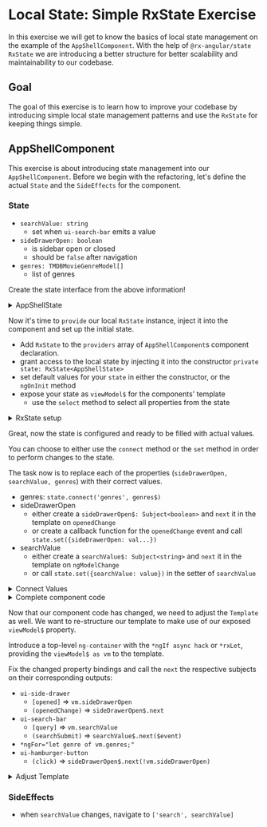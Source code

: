 # Local State: Simple RxState Exercise

In this exercise we will get to know the basics of local state management on the example of the `AppShellComponent`.
With the help of `@rx-angular/state RxState` we are introducing a better structure for better scalability and maintainability
to our codebase.

## Goal

The goal of this exercise is to learn how to improve your codebase by introducing simple local state management patterns
and use the `RxState` for keeping things simple.

## AppShellComponent

This exercise is about introducing state management into our `AppShellComponent`. 
Before we begin with the refactoring, let's define the actual `State` and the `SideEffects` for the component.

### State
* `searchValue: string`
  * set when `ui-search-bar` emits a value
* `sideDrawerOpen: boolean`
  * is sidebar open or closed
  * should be `false` after navigation
* `genres: TMDBMovieGenreModel[]`
  * list of genres

Create the state interface from the above information!

<details>
    <summary>AppShellState</summary>

```ts
// app-shell.component.ts

interface AppShellState {
    sideDrawerOpen: boolean;
    genres: TMDBMovieGenreModel[];
    searchValue: string;
}

```

</details>

Now it's time to `provide` our local `RxState` instance, inject it into the component and set up the initial state.

* Add `RxState` to the `providers` array of `AppShellComponent`s component declaration.
* grant access to the local state by injecting it into the constructor `private state: RxState<AppShellState>`
* set default values for your `state` in either the constructor, or the `ngOnInit` method
* expose your state as `viewModel$` for the components' template
  * use the `select` method to select all properties from the state


<details>
    <summary>RxState setup</summary>

expose `viewModel$`

```ts
// app-shell.component.ts

viewModel$ = this.state.select();

```

Inject instance in constructor

```ts
// app-shell.component.ts

// inject RxState in constructor
constructor(
    /*... */
    private state: RxState<AppShellState>
) {}
```

Set default values

```ts
// app-shell.component.ts

// set default values either in onInit or constructor
this.state.set({
    genres: [],
    sideDrawerOpen: false,
    searchValue: ''
});

```

</details>

Great, now the state is configured and ready to be filled with actual values.

You can choose to either use the `connect` method or the `set` method in order to perform changes to the state.

The task now is to replace each of the properties (`sideDrawerOpen, searchValue, genres`) with their correct values.
* genres: `state.connect('genres', genres$)`
* sideDrawerOpen
  * either create a `sideDrawerOpen$: Subject<boolean>` and `next` it in the template on `openedChange`
  * or create a callback function for the `openedChange` event and call `state.set({sideDrawerOpen: val...})`
* searchValue
  * either create a `searchValue$: Subject<string>` and `next` it in the template on `ngModelChange`
  * or call `state.set({searchValue: value})` in the setter of `searchValue`

<details>
    <summary>Connect Values</summary>

connect genres in OnInit

```ts
// app-shell.component.ts

// ngOnInit
this.state.connect('genres', this.genres$);

```

Simplify usage of `searchValue`

```ts
// app-shell.component.ts

// you can remove the setter/getter combi
readonly searchValue$ = new Subject<string>();

// ngOnInit
this.state.connect('searchValue', this.searchValue$);
```


Finally, set up `sideDrawerOpen`. I've again decided to use the `Subject` as a trigger. You can ofc choose another solution.

```ts
// app-shell.component.ts

readonly sideDrawerOpen$ = new Subject<boolean>();

// ngOnInit
this.state.connect('sideDrawerOpen', this.sideDrawerOpen$);

```

</details>


<details>
    <summary>Complete component code</summary>

```ts

  // state triggers
  private readonly genres$ = this.movieService.getGenres();
  readonly sideDrawerOpen$ = new Subject<boolean>();
  readonly searchValue$ = new Subject<string>();
  
  // viewmodel
  readonly viewModel$ = this.state.select();

  constructor(
    private movieService: MovieService,
    private router: Router,
    private state: RxState<AppShellState>
  ) {}

  ngOnInit() {
    // default state set
    this.state.set({
      genres: [],
      sideDrawerOpen: false,
      searchValue: ''
    });
    
    const sideDrawerOnNavigation$ = this.router.events
      .pipe(
        filter((e) => e instanceof NavigationEnd),
        map((e) => (e as NavigationEnd).urlAfterRedirects),
        distinctUntilChanged(),
        map(() => false)
      );
    
    // state connected
    this.state.connect('genres', this.genres$);
    this.state.connect('searchValue', this.searchValue$);
    this.state.connect('sideDrawerOpen', this.sideDrawerOpen$);
    this.state.connect('sideDrawerOpen', sideDrawerOnNavigation$);
    
  }
```

</details>

Now that our component code has changed, we need to adjust the `Template` as well.
We want to re-structure our template to make use of our exposed `viewModel$` property.

Introduce a top-level `ng-container` with the `*ngIf async hack` or `*rxLet`, providing the `viewModel$ as vm` to the template.

Fix the changed property bindings and call the `next` the respective subjects on their corresponding outputs:

* `ui-side-drawer`
  * `[opened]` => `vm.sideDrawerOpen`
  * `(openedChange)` => `sideDrawerOpen$.next`
* `ui-search-bar`
  * `[query]` => `vm.searchValue`
  * `(searchSubmit)` => `searchValue$.next($event)`
* `*ngFor="let genre of vm.genres;"`
* `ui-hamburger-button`
  * `(click)` => `sideDrawerOpen$.next(!vm.sideDrawerOpen)`

<details>
    <summary>Adjust Template</summary>

top-level `ng-container` with `viewModel$`

```html
<!--app-shell.component.html-->

<ng-container *rxLet="viewModel$; let vm">

    <!--Rest of the template-->

</ng-container>
```

adjust the template for `searchValue` usage, we need to `next` our subject and set the `searchValue` as input for `query`

```html
<!--app-shell.component.html-->

<ui-search-bar
        (searchSubmit)="searchValue$.next($event)"
        [query]="searchValue"
></ui-search-bar>
```

</details>

### SideEffects

* when `searchValue` changes, navigate to `['search', searchValue]`


